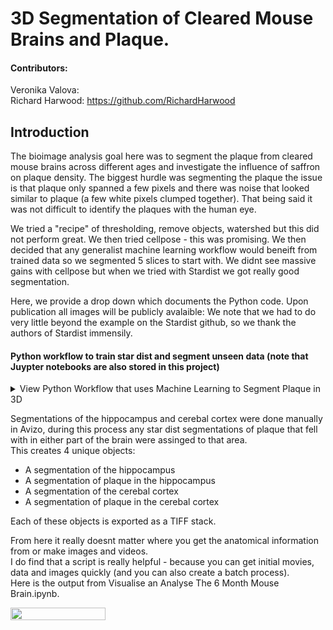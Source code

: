 # 3D Segmentation of Cleared Mouse Brains and Plaque.

#### Contributors: 
Veronika Valova:   <br>
Richard Harwood: https://github.com/RichardHarwood <br>

## Introduction
The bioimage analysis goal here was to segment the plaque from cleared mouse brains across different ages and investigate the influence of saffron on plaque density.
The biggest hurdle was segmenting the plaque the issue is that plaque only spanned a few pixels and there was noise that looked similar to plaque (a few white pixels clumped together). That being said it was not difficult to identify the plaques with the human eye. 

We tried a "recipe" of thresholding, remove objects, watershed but this did not perform great. We then tried cellpose - this was promising. We then decided that any generalist machine learning workflow would beneift from trained data so we segmented 5 slices to start with. We didnt see massive gains with cellpose but when we tried with Stardist we got really good segmentation. 

Here, we provide a drop down which documents the Python code. Upon publication all images will be publicly avalaible:
We note that we had to do very little beyond the example on the Stardist github, so we thank the authors of Stardist immensily. 

#### Python workflow to train star dist and segment unseen data (note that Juypter notebooks are also stored in this project)

<details>
<summary> View Python Workflow that uses Machine Learning to Segment Plaque in 3D </summary>
<br>

**Import packages** 
```python 
from __future__ import print_function, unicode_literals, absolute_import, division
import sys
import numpy as np
import matplotlib
matplotlib.rcParams["image.interpolation"] = None
import matplotlib.pyplot as plt
%matplotlib inline
%config InlineBackend.figure_format = 'retina'

from glob import glob
from tifffile import imread
from csbdeep.utils import Path, normalize
from csbdeep.io import save_tiff_imagej_compatible

from stardist import random_label_cmap, _draw_polygons, export_imagej_rois
from stardist.models import StarDist2D
from stardist.models import StarDist3D
import tifffile 
from skimage import img_as_uint
from skimage import (exposure, feature, filters, io, measure,
                      morphology, restoration, segmentation, transform,
                      util)
from tqdm import tqdm
from stardist import fill_label_holes, random_label_cmap, calculate_extents, gputools_available
from stardist.matching import matching, matching_dataset
from stardist.models import Config2D, StarDist2D, StarDistData2D

np.random.seed(6)
lbl_cmap = random_label_cmap()
```
**Define directories that contain images and masks and run some checks and normalistaions
*Note that the images are as a stack and the raw inage is 8 bit gray scale and the masks each plaque is a unique object)*

```python
X = sorted(glob('E:/StarDist/images/*.tif'))
Y = sorted(glob('E:/StarDist/masks/*.tif'))
assert all(Path(x).name==Path(y).name for x,y in zip(X,Y))

X = list(map(tifffile.imread,X))
Y = list(map(tifffile.imread,Y))
n_channel = 1 if X[0].ndim == 2 else X[0].shape[-1]

axis_norm = (0,1)   # normalize channels independently
# axis_norm = (0,1,2) # normalize channels jointly
if n_channel > 1:
    print("Normalizing image channels %s." % ('jointly' if axis_norm is None or 2 in axis_norm else 'independently'))
    sys.stdout.flush()

X = [normalize(x,1,99.8,axis=axis_norm) for x in tqdm(X)]
Y = [fill_label_holes(y) for y in tqdm(Y)]
```
**Split into training and testing data**

```python 
assert len(X) > 1, "not enough training data"
rng = np.random.RandomState(42)
ind = rng.permutation(len(X))
n_val = max(1, int(round(0.15 * len(ind))))
ind_train, ind_val = ind[:-n_val], ind[-n_val:]
X_val, Y_val = [X[i] for i in ind_val]  , [Y[i] for i in ind_val]
X_trn, Y_trn = [X[i] for i in ind_train], [Y[i] for i in ind_train] 
print('number of images: %3d' % len(X))
print('- training:       %3d' % len(X_trn))
print('- validation:     %3d' % len(X_val))
```
**Define a plot function**

```python
def plot_img_label(img, lbl, img_title="image", lbl_title="label", **kwargs):
    fig, (ai,al) = plt.subplots(1,2, figsize=(12,5), gridspec_kw=dict(width_ratios=(1.25,1)))
    im = ai.imshow(img, cmap='gray', clim=(0,1))
    ai.set_title(img_title)    
    fig.colorbar(im, ax=ai)
    al.imshow(lbl, cmap=lbl_cmap)
    al.set_title(lbl_title)
    plt.tight_layout()
   ```
**Plot the original image (left) and the hand segmented label (right)**

```python
i = min(9, len(X)-1)
img, lbl = X[i], Y[i]
assert img.ndim in (2,3)
img = img if (img.ndim==2 or img.shape[-1]==3) else img[...,0]
plot_img_label(img,lbl)
None;
```

<img src="REF_IMAGES/Image_Star_Dist.png" width=65% height=65%>

**Begin model setup: currently just using stardist suggestions**

```python
# 32 is a good default choice (see 1_data.ipynb)
n_rays = 32

# Use OpenCL-based computations for data generator during training (requires 'gputools')
use_gpu = False and gputools_available()

# Predict on subsampled grid for increased efficiency and larger field of view
grid = (2,2)

conf = Config2D (
    n_rays       = n_rays,
    grid         = grid,
    use_gpu      = use_gpu,
    n_channel_in = n_channel,
)
print(conf)
vars(conf)
  
```
**Check if GPU is avaliable and limit usage**

```python 
if use_gpu:
    from csbdeep.utils.tf import limit_gpu_memory
    # adjust as necessary: limit GPU memory to be used by TensorFlow to leave some to OpenCL-based computations
    limit_gpu_memory(0.8)
    # alternatively, try this:
    # limit_gpu_memory(None, allow_growth=True)
```

**Choose which model is the base**

```python 
model = StarDist2D(conf, name='stardist', basedir='models')
```

**Choose median object size**

```python 
median_size = calculate_extents(list(Y), np.median)
fov = np.array(model._axes_tile_overlap('YX'))
print(f"median object size:      {median_size}")
print(f"network field of view :  {fov}")
if any(median_size > fov):
    print("WARNING: median object size larger than field of view of the neural network.")
```   
**Set up data augmentgation**
  
```python
def random_fliprot(img, mask): 
    assert img.ndim >= mask.ndim
    axes = tuple(range(mask.ndim))
    perm = tuple(np.random.permutation(axes))
    img = img.transpose(perm + tuple(range(mask.ndim, img.ndim))) 
    mask = mask.transpose(perm) 
    for ax in axes: 
        if np.random.rand() > 0.5:
            img = np.flip(img, axis=ax)
            mask = np.flip(mask, axis=ax)
    return img, mask 

def random_intensity_change(img):
    img = img*np.random.uniform(0.6,2) + np.random.uniform(-0.2,0.2)
    return img


def augmenter(x, y):
    x, y = random_fliprot(x, y)
    x = random_intensity_change(x)
    # add some gaussian noise
    sig = 0.02*np.random.uniform(0,1)
    x = x + sig*np.random.normal(0,1,x.shape)
    return x, y
  
```
  
  **Plot examples of augmented data**
    
```python 
    # plot some augmented examples
img, lbl = X[0],Y[0]
plot_img_label(img, lbl)
for _ in range(3):
    img_aug, lbl_aug = augmenter(img,lbl)
    plot_img_label(img_aug, lbl_aug, img_title="image augmented", lbl_title="label augmented")
  
```  
 <img src="REF_IMAGES/Augment.png" width=65% height=65%>  
  
**Retrain stardist with hand segmented images**  
  
```python
    quick_demo = False

if quick_demo:
    print (
        "NOTE: This is only for a quick demonstration!\n"
        "      Please set the variable 'quick_demo = False' for proper (long) training.",
        file=sys.stderr, flush=True
    )
    model.train(X_trn, Y_trn, validation_data=(X_val,Y_val), augmenter=augmenter,
                epochs=2, steps_per_epoch=10)

    print("====> Stopping training and loading previously trained demo model from disk.", file=sys.stderr, flush=True)
    model = StarDist2D.from_pretrained('2D_demo')
else:
    model.train(X_trn, Y_trn, validation_data=(X_val,Y_val), augmenter=augmenter,  epochs=400)
None;
```    
  
**Investigate on some training data**  
  
   ```python 
   Y_val_pred = [model.predict_instances(x, n_tiles=model._guess_n_tiles(x), show_tile_progress=False)[0]
              for x in tqdm(X_val)]
   plot_img_label(X_val[0],Y_val[0], lbl_title="label GT")
   plot_img_label(X_val[0],Y_val_pred[0], lbl_title="label Pred")  
  
   ```  
  
  <img src="REF_IMAGES/pred.png" width=65% height=65%>
  
   


   ### Use this model on a whole cleared mousebrain 
   
   **Load in an imgage (here we use 6 month old)**
   
```python 
   X=tifffile.imread('E:\\VV_STEP1\\6_Month_50perc_Reduced_1080x1280.tif')
   patches=X
```
   **Run star dist on every slice using a for loop**
  
  ```python 
  predicted_patches = []

for i in range(patches.shape[0]):
        single_patch = patches[i]
        img = normalize(single_patch, 1,99.8, axis=axis_norm)
        labels, details = model.predict_instances(img)
        predicted_patches.append(labels)
  
  predicted_patches = np.array(predicted_patches)
  star_dist_binary= (predicted_patches>1).astype(int)
  ```
  
  **Export the segmentation**
  ```python 
  io.imsave('E:\\VV_STEP1\\STARDIST_BINARY_OUT_6_Month_50perc_Reduced_1080x1280.tiff', img_as_uint(star_dist_binary))
  ```
 
  </details>
  
  Segmentations of the hippocampus and cerebal cortex were done manually in Avizo, during this process any star dist segmentations of plaque that fell with in either part of the brain were assinged to that area.
  <br>
  This creates 4 unique objects:<br>
   * A segmentation of the hippocampus
   * A segmentation of plaque in the hippocampus 
   * A segmentation of the cerebal cortex
   * A segmentation of plaque in the cerebal cortex 

Each of these objects is exported as a TIFF stack.

From here it really doesnt matter where you get the anatomical information from or make images and videos. <br>
I do find that a script is really helpful - because you can get initial movies, data and images quickly (and you can also create a batch process).<br>
Here is the output from Visualise an Analyse The 6 Month Mouse Brain.ipynb. <br>

<img src="REF_IMAGES/6_Month_Brainbrain_MOVIE_GIF.gif" width=55% height=55%>
  
